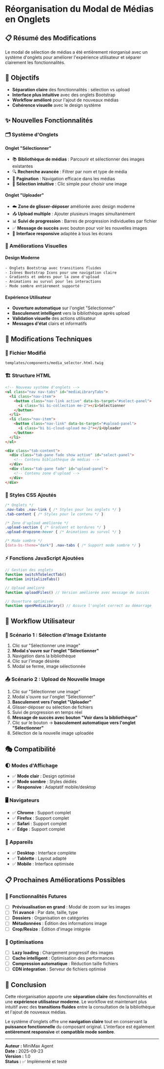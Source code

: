 # Réorganisation du Modal de Médias en Onglets

## 📋 Résumé des Modifications

Le modal de sélection de médias a été entièrement réorganisé avec un système d'onglets pour améliorer l'expérience utilisateur et séparer clairement les fonctionnalités.

## 🎯 Objectifs

- **Séparation claire** des fonctionnalités : sélection vs upload
- **Interface plus intuitive** avec des onglets Bootstrap
- **Workflow amélioré** pour l'ajout de nouveaux médias
- **Cohérence visuelle** avec le design système

## ✨ Nouvelles Fonctionnalités

### 🗂️ Système d'Onglets

#### **Onglet "Sélectionner"**
- 📚 **Bibliothèque de médias** : Parcourir et sélectionner des images existantes
- 🔍 **Recherche avancée** : Filtrer par nom et type de média
- 📄 **Pagination** : Navigation efficace dans les médias
- 🎯 **Sélection intuitive** : Clic simple pour choisir une image

#### **Onglet "Uploader"**
- ☁️ **Zone de glisser-déposer** améliorée avec design moderne
- 📤 **Upload multiple** : Ajouter plusieurs images simultanément
- 📊 **Suivi de progression** : Barres de progression individuelles par fichier
- ✅ **Message de succès** avec bouton pour voir les nouvelles images
- 📱 **Interface responsive** adaptée à tous les écrans

### 🎨 Améliorations Visuelles

#### **Design Moderne**
```css
- Onglets Bootstrap avec transitions fluides
- Icônes Bootstrap Icons pour une navigation claire
- Gradients et ombres pour la zone d'upload
- Animations au survol pour les interactions
- Mode sombre entièrement supporté
```

#### **Expérience Utilisateur**
- **Ouverture automatique** sur l'onglet "Sélectionner"
- **Basculement intelligent** vers la bibliothèque après upload
- **Validation visuelle** des actions utilisateur
- **Messages d'état** clairs et informatifs

## 🔧 Modifications Techniques

### 📁 Fichier Modifié
```
templates/components/media_selector.html.twig
```

### 🏗️ Structure HTML
```html
<!-- Nouveau système d'onglets -->
<ul class="nav nav-tabs" id="mediaLibraryTabs">
  <li class="nav-item">
    <button class="nav-link active" data-bs-target="#select-panel">
      <i class="bi bi-collection me-2"></i>Sélectionner
    </button>
  </li>
  <li class="nav-item">
    <button class="nav-link" data-bs-target="#upload-panel">
      <i class="bi bi-cloud-upload me-2"></i>Uploader
    </button>
  </li>
</ul>

<div class="tab-content">
  <div class="tab-pane fade show active" id="select-panel">
    <!-- Contenu bibliothèque de médias -->
  </div>
  <div class="tab-pane fade" id="upload-panel">
    <!-- Contenu zone d'upload -->
  </div>
</div>
```

### 🎨 Styles CSS Ajoutés
```css
/* Onglets */
.nav-tabs .nav-link { /* Styles pour les onglets */ }
.tab-content { /* Styles pour le contenu */ }

/* Zone d'upload améliorée */
.upload-section { /* Gradient et bordures */ }
.upload-dropzone:hover { /* Animations au survol */ }

/* Mode sombre */
[data-bs-theme="dark"] .nav-tabs { /* Support mode sombre */ }
```

### ⚡ Fonctions JavaScript Ajoutées
```javascript
// Gestion des onglets
function switchToSelectTab()
function initializeTabs()

// Upload amélioré
function uploadFiles() // Version améliorée avec message de succès

// Ouverture optimisée
function openMediaLibrary() // Assure l'onglet correct au démarrage
```

## 🚀 Workflow Utilisateur

### 📖 Scénario 1 : Sélection d'Image Existante
1. Clic sur "Sélectionner une image"
2. **Modal s'ouvre sur l'onglet "Sélectionner"**
3. Navigation dans la bibliothèque
4. Clic sur l'image désirée
5. Modal se ferme, image sélectionnée

### 📤 Scénario 2 : Upload de Nouvelle Image
1. Clic sur "Sélectionner une image"
2. Modal s'ouvre sur l'onglet "Sélectionner"
3. **Basculement vers l'onglet "Uploader"**
4. Glisser-déposer ou sélection de fichiers
5. Suivi de progression en temps réel
6. **Message de succès avec bouton "Voir dans la bibliothèque"**
7. Clic sur le bouton → **basculement automatique vers l'onglet "Sélectionner"**
8. Sélection de la nouvelle image uploadée

## 🎭 Compatibilité

### 🌓 Modes d'Affichage
- ✅ **Mode clair** : Design optimisé
- ✅ **Mode sombre** : Styles dédiés
- ✅ **Responsive** : Adaptatif mobile/desktop

### 🖥️ Navigateurs
- ✅ **Chrome** : Support complet
- ✅ **Firefox** : Support complet  
- ✅ **Safari** : Support complet
- ✅ **Edge** : Support complet

### 📱 Appareils
- ✅ **Desktop** : Interface complète
- ✅ **Tablette** : Layout adapté
- ✅ **Mobile** : Interface optimisée

## 📋 Prochaines Améliorations Possibles

### 🔮 Fonctionnalités Futures
- [ ] **Prévisualisation en grand** : Modal de zoom sur les images
- [ ] **Tri avancé** : Par date, taille, type
- [ ] **Dossiers** : Organisation en catégories
- [ ] **Métadonnées** : Édition des informations image
- [ ] **Crop/Resize** : Édition d'image intégrée

### 🚀 Optimisations
- [ ] **Lazy loading** : Chargement progressif des images
- [ ] **Cache intelligent** : Optimisation des performances
- [ ] **Compression automatique** : Réduction taille fichiers
- [ ] **CDN integration** : Serveur de fichiers optimisé

## 🎉 Conclusion

Cette réorganisation apporte une **séparation claire** des fonctionnalités et une **expérience utilisateur moderne**. Le workflow est maintenant plus intuitif avec des **transitions fluides** entre la consultation de la bibliothèque et l'ajout de nouveaux médias.

Le système d'onglets offre une **navigation claire** tout en conservant la **puissance fonctionnelle** du composant original. L'interface est également **entièrement responsive** et **compatible mode sombre**.

---
**Auteur :** MiniMax Agent  
**Date :** 2025-09-23  
**Version :** 1.0  
**Status :** ✅ Implémenté et testé